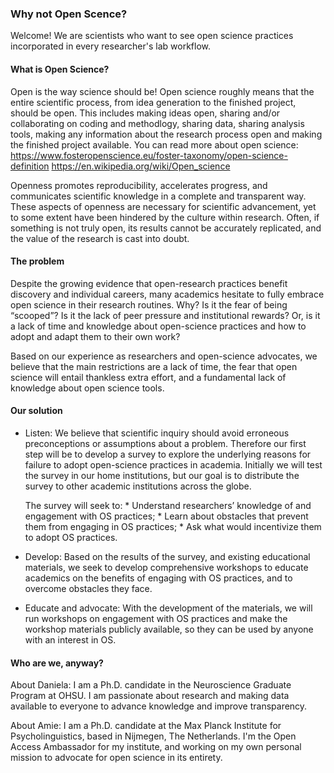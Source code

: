 ### Why not Open Scence?

Welcome! We are scientists who want to see open science practices incorporated in every researcher's lab workflow. 

#### What is Open Science? 
Open is the way science should be! Open science roughly means that the entire scientific process, from idea generation to the finished project, should be open. This includes making ideas open, sharing and/or collaborating on coding and methodlogy, sharing data, sharing analysis tools, making any information about the research process open and making the finished project available.
You can read more about open science: 
https://www.fosteropenscience.eu/foster-taxonomy/open-science-definition
https://en.wikipedia.org/wiki/Open_science

Openness promotes reproducibility, accelerates progress, and communicates scientific knowledge in a complete and transparent way. These aspects of openness are necessary for scientific advancement, yet to some extent have been hindered by the culture within research. Often, if something is not truly open, its results cannot be accurately replicated, and the value of the research is cast into doubt.


#### The problem

Despite the growing evidence that open-research practices benefit discovery and individual careers, many academics hesitate to fully embrace open science in their research routines. Why? Is it the fear of being “scooped”? Is it the lack of peer pressure and institutional rewards? Or, is it a lack of time and knowledge about open-science practices and how to adopt and adapt them to their own work? 

Based on our experience as researchers and open-science advocates, we believe that the main restrictions are a lack of time, the fear that open science will entail thankless extra effort, and a fundamental lack of knowledge about open science tools.

#### Our solution

* Listen: We believe that scientific inquiry should avoid erroneous preconceptions or assumptions about a problem. Therefore our first step will be to develop a survey to explore the underlying reasons for failure to adopt open-science practices in academia. Initially we will test the survey in our home institutions, but our goal is to distribute the survey to other academic institutions across the globe.

     The survey will seek to:
             * Understand researchers’ knowledge of and engagement with OS practices; 
             * Learn about obstacles that prevent them from engaging in OS practices; 
             * Ask what would incentivize them to adopt OS practices.

* Develop: Based on the results of the survey, and existing educational materials, we seek to develop comprehensive workshops to educate academics on the benefits of engaging with OS practices, and to overcome obstacles they face.

* Educate and advocate: With the development of the materials, we will run workshops on engagement with OS practices and make the workshop materials publicly available, so they can be used by anyone with an interest in OS.

#### Who are we, anyway?
About Daniela: I am a Ph.D. candidate in the Neuroscience Graduate Program at OHSU. I am passionate about research and making data available to everyone to advance knowledge and improve transparency. 

About Amie: I am a Ph.D. candidate at the Max Planck Institute for Psycholinguistics, based in Nijmegen, The Netherlands. I'm the Open Access Ambassador for my institute, and working on my own personal mission to advocate for open science in its entirety. 





